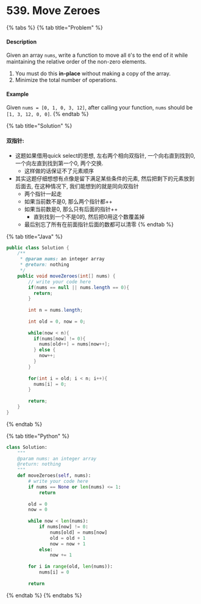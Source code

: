 # 539. Move Zeroes

{% tabs %}
{% tab title="Problem" %}
#### Description

Given an array `nums`, write a function to move all `0`'s to the end of it while maintaining the relative order of the non-zero elements.

1. You must do this **in-place** without making a copy of the array.
2. Minimize the total number of operations.

#### Example

Given `nums = [0, 1, 0, 3, 12]`, after calling your function, `nums` should be `[1, 3, 12, 0, 0]`.
{% endtab %}

{% tab title="Solution" %}
#### 双指针:

* 这题如果借用quick select的思想, 左右两个相向双指针, 一个向右直到找到0, 一个向左直到找到第一个0, 两个交换. 
  * 这样做的话保证不了元素顺序
* 其实这题仔细想想有点像是留下满足某些条件的元素, 然后把剩下的元素放到后面去, 在这种情况下, 我们能想到的就是同向双指针
  * 两个指针一起走
  * 如果当前数不是0, 那么两个指针都++
  * 如果当前数是0, 那么只有后面的指针++
    * 直到找到一个不是0的, 然后把0用这个数覆盖掉
  * 最后别忘了所有在前面指针后面的数都可以清零
{% endtab %}

{% tab title="Java" %}
```java
public class Solution {
    /**
     * @param nums: an integer array
     * @return: nothing
     */
    public void moveZeroes(int[] nums) {
        // write your code here
        if(nums == null || nums.length == 0){
          return;
        }
        
        int n = nums.length;
        
        int old = 0, now = 0;
        
        while(now < n){
          if(nums[now] != 0){
            nums[old++] = nums[now++];
          } else {
            now++;
          }
        }
        
        for(int i = old; i < n; i++){
          nums[i] = 0;
        }
        
        return;
    }
}
```
{% endtab %}

{% tab title="Python" %}
```python
class Solution:
    """
    @param nums: an integer array
    @return: nothing
    """
    def moveZeroes(self, nums):
        # write your code here
        if nums == None or len(nums) <= 1:
            return 
        
        old = 0
        now = 0
        
        while now < len(nums):
            if nums[now] != 0:
                nums[old] = nums[now]
                old = old + 1
                now = now + 1
            else:
                now += 1
        
        for i in range(old, len(nums)):
            nums[i] = 0
        
        return

```
{% endtab %}
{% endtabs %}

#### 




